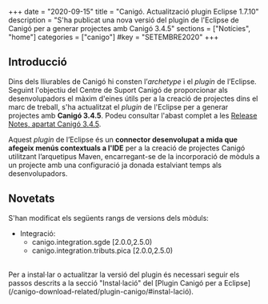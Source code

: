 +++
date        = "2020-09-15"
title       = "Canigó. Actualització plugin Eclipse 1.7.10"
description = "S'ha publicat una nova versió del plugin de l'Eclipse de Canigó per a generar projectes amb Canigó 3.4.5"
sections    = ["Notícies", "home"]
categories  = ["canigo"]
#key         = "SETEMBRE2020"
+++

## Introducció

Dins dels lliurables de Canigó hi consten l’*archetype* i el *plugin* de l’Eclipse.
Seguint l'objectiu del Centre de Suport Canigó de proporcionar als desenvolupadors el màxim d'eines útils per a la creació de
projectes dins el marc de treball, s'ha actualitzat el *plugin* de l'Eclipse per a generar projectes amb **Canigó 3.4.5**.
Podeu consultar l'abast complet a les [Release Notes, apartat Canigó 3.4.5](/canigo-download-related/release-notes-canigo-34).

Aquest *plugin* de l’Eclipse és un **connector desenvolupat a mida que afegeix menús contextuals a l'IDE** per a la
creació de projectes Canigó utilitzant l’arquetipus Maven, encarregant-se de la incorporació de mòduls a un projecte amb
una configuració ja donada estalviant temps als desenvolupadors.

## Novetats

S'han modificat els següents rangs de versions dels mòduls:

- Integració:
  - canigo.integration.sgde [2.0.0,2.5.0)
  - canigo.integration.tributs.pica [2.0.0,2.5.0)

<br/>
Per a instal·lar o actualitzar la versió del plugin és necessari seguir els passos descrits a la secció "Instal·lació" del
[Plugin Canigó per a Eclipse](/canigo-download-related/plugin-canigo/#instal-lació).
